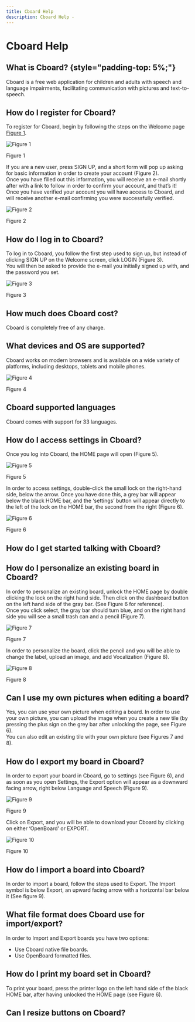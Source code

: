 ```yaml
---
title: Cboard Help 
description: Cboard Help -
---
```



Cboard Help
===========

What is Cboard? {style="padding-top: 5%;"}
---------------

Cboard is a free web application for children and adults with speech and
language impairments, facilitating communication with pictures and
text-to-speech.

How do I register for Cboard?
-----------------------------

To register for Cboard, begin by following the steps on the Welcome page
[Figure 1](#Figure1).

![Figure 1](/images/help/image11.png "Figure 1")

Figure 1

If you are a new user, press SIGN UP, and a short form will pop up
asking for basic information in order to create your account (Figure 2).
\
Once you have filled out this information, you will receive an e-mail
shortly after with a link to follow in order to confirm your account,
and that’s it! \
Once you have verified your account you will have access to Cboard, and
will receive another e-mail confirming you were successfully verified.

![Figure 2](/images/help/image2.png "Figure 2")

Figure 2

How do I log in to Cboard?
--------------------------

To log in to Cboard, you follow the first step used to sign up, but
instead of clicking SIGN UP on the Welcome screen, click LOGIN (Figure
3). \
You will then be asked to provide the e-mail you initially signed up
with, and the password you set.

![Figure 3](/images/help/image3.png "Figure 3")

Figure 3

How much does Cboard cost?
--------------------------

Cboard is completely free of any charge.

What devices and OS are supported?
----------------------------------

Cboard works on modern browsers and is available on a wide variety of
platforms, including desktops, tablets and mobile phones.

![Figure 4](/images/help/image4.png "Figure 4")

Figure 4

Cboard supported languages
--------------------------

Cboard comes with support for 33 languages.

How do I access settings in Cboard?
-----------------------------------

Once you log into Cboard, the HOME page will open (Figure 5).

![Figure 5](/images/help/image15.png "Figure 5")

Figure 5

In order to access settings, double-click the small lock on the
right-hand side, below the arrow. Once you have done this, a grey bar
will appear below the black HOME bar, and the ‘settings’ button will
appear directly to the left of the lock on the HOME bar, the second from
the right (Figure 6).

![Figure 6](/images/help/image16.png "Figure 6")

Figure 6

How do I get started talking with Cboard?
-----------------------------------------

How do I personalize an existing board in Cboard?
-------------------------------------------------

In order to personalize an existing board, unlock the HOME page by
double clicking the lock on the right hand side. Then click on the
dashboard button on the left hand side of the gray bar. (See Figure 6
for reference). \
Once you click select, the gray bar should turn blue, and on the right
hand side you will see a small trash can and a pencil (Figure 7).

![Figure 7](/images/help/image7.png "Figure 7")

Figure 7

In order to personalize the board, click the pencil and you will be able
to change the label, upload an image, and add Vocalization (Figure 8).

![Figure 8](/images/help/image18.png "Figure 8")

Figure 8

Can I use my own pictures when editing a board?
-----------------------------------------------

Yes, you can use your own picture when editing a board. In order to use
your own picture, you can upload the image when you create a new tile
(by pressing the plus sign on the grey bar after unlocking the page, see
Figure 6). \
You can also edit an existing tile with your own picture (see Figures 7
and 8).

How do I export my board in Cboard?
-----------------------------------

In order to export your board in Cboard, go to settings (see Figure 6),
and as soon as you open Settings, the Export option will appear as a
downward facing arrow, right below Language and Speech (Figure 9).

![Figure 9](/images/help/image19.png "Figure 9")

Figure 9

Click on Export, and you will be able to download your Cboard by
clicking on either ‘OpenBoard’ or EXPORT.

![Figure 10](/images/help/image10.png "Figure 10")

Figure 10

How do I import a board into Cboard?
------------------------------------

In order to import a board, follow the steps used to Export. The Import
symbol is below Export, an upward facing arrow with a horizontal bar
below it (See figure 9).

What file format does Cboard use for import/export?
---------------------------------------------------

In order to Import and Export boards you have two options:

-   Use Cboard native file boards.
-   Use OpenBoard formatted files.

How do I print my board set in Cboard?
--------------------------------------

To print your board, press the printer logo on the left hand side of the
black HOME bar, after having unlocked the HOME page (see Figure 6).

Can I resize buttons on Cboard?
-------------------------------
